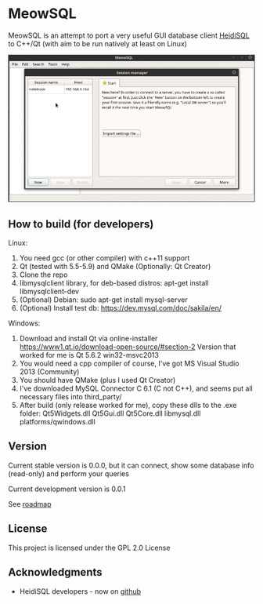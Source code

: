 # MeowSQL

MeowSQL is an attempt to port a very useful GUI database client [HeidiSQL](https://www.heidisql.com/) to C++/Qt (with aim to be run natively at least on Linux)

![MeowSQL Gif](screenshots/meowsql.gif)

## How to build (for developers)

Linux:

1. You need gcc (or other compiler) with c++11 support
2. Qt (tested with 5.5-5.9) and QMake (Optionally: Qt Creator)
3. Clone the repo
4. libmysqlclient library, for deb-based distros: apt-get install libmysqlclient-dev
5. (Optional) Debian: sudo apt-get install mysql-server
6. (Optional) Install test db: https://dev.mysql.com/doc/sakila/en/

Windows:

1. Download and install Qt via online-installer https://www1.qt.io/download-open-source/#section-2
Version that worked for me is Qt 5.6.2 win32-msvc2013
2. You would need a cpp compiler of course, I've got MS Visual Studio 2013 (Community)
3. You should have QMake (plus I used Qt Creator)
4. I've downloaded MySQL Connector C 6.1 (C not C++), and seems put all necessary files into third_party/
5. After build (only release worked for me), copy these dlls to the .exe folder:
  Qt5Widgets.dll
  Qt5Gui.dll
  Qt5Core.dll
  libmysql.dll
  platforms/qwindows.dll

## Version

Current stable version is 0.0.0, but it can connect, show some database info (read-only) and perform your queries

Current development version is 0.0.1

See [roadmap](ROADMAP.md)

## License

This project is licensed under the GPL 2.0 License

## Acknowledgments
* HeidiSQL developers - now on [github](https://github.com/HeidiSQL/HeidiSQL)
